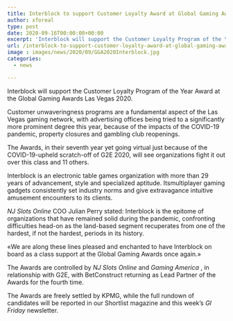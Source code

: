 ```yaml
---
title: Interblock to support Customer Loyalty Award at Global Gaming Awards Las Vegas
author: xforeal 
type: post
date: 2020-09-16T00:00:00+00:00
excerpt: 'Interblock will support the Customer Loyalty Program of the Year Award at the Global Gaming Awards Las Vegas 2020 '
url: /interblock-to-support-customer-loyalty-award-at-global-gaming-awards-las-vegas/
image : images/news/2020/09/GGA2020Interblock.jpg
categories:
  - news

---
```

Interblock will support the Customer Loyalty Program of the Year Award at the Global Gaming Awards Las Vegas 2020. 

Customer unwaveringness programs are a fundamental aspect of the Las Vegas gaming network, with advertising offices being tried to a significantly more prominent degree this year, because of the impacts of the COVID-19 pandemic, property closures and gambling club reopenings. 

The Awards, in their seventh year yet going virtual just because of the COVID-19-upheld scratch-off of G2E 2020, will see organizations fight it out over this class and 11 others. 

Interblock is an electronic table games organization with more than 29 years of advancement, style and specialized aptitude. Itsmultiplayer gaming gadgets consistently set industry norms and give extravagance intuitive amusement encounters to its clients. 

_NJ Slots Online_ COO Julian Perry stated: Interblock is the epitome of organizations that have remained solid during the pandemic, confronting difficulties head-on as the land-based segment recuperates from one of the hardest, if not the hardest, periods in its history. 

&#171;We are along these lines pleased and enchanted to have Interblock on board as a class support at the Global Gaming Awards once again.&#187; 

The Awards are controlled by _NJ Slots Online_ and _Gaming America_ , in relationship with G2E, with BetConstruct returning as Lead Partner of the Awards for the fourth time. 

The Awards are freely settled by KPMG, while the full rundown of candidates will be reported in our Shortlist magazine and this week&#8217;s _GI Friday_ newsletter.
